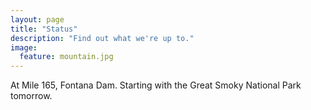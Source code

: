```yaml
---
layout: page
title: "Status"
description: "Find out what we're up to."
image:
  feature: mountain.jpg
---
```


At Mile 165, Fontana Dam. Starting with the Great Smoky National Park tomorrow.
